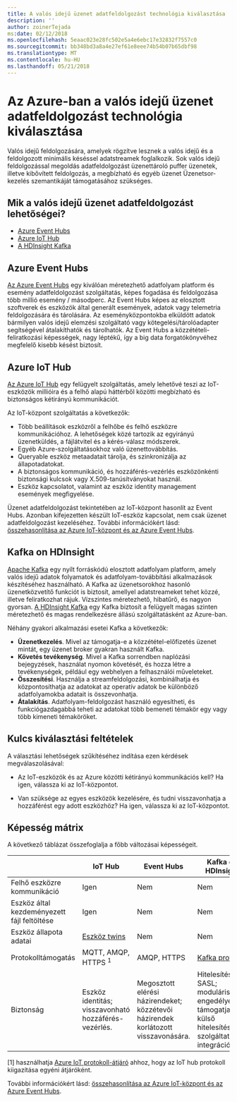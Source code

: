 ```yaml
---
title: A valós idejű üzenet adatfeldolgozást technológia kiválasztása
description: ''
author: zoinerTejada
ms:date: 02/12/2018
ms.openlocfilehash: 5eaac023e28fc502e5a4e6ebc17e32832f7557c0
ms.sourcegitcommit: bb348bd3a8a4e27ef61e8eee74b54b07b65dbf98
ms.translationtype: MT
ms.contentlocale: hu-HU
ms.lasthandoff: 05/21/2018
---
```

# <a name="choosing-a-real-time-message-ingestion-technology-in-azure"></a>Az Azure-ban a valós idejű üzenet adatfeldolgozást technológia kiválasztása

Valós idejű feldolgozására, amelyek rögzítve lesznek a valós idejű és a feldolgozott minimális késéssel adatstreamek foglalkozik. Sok valós idejű feldolgozással megoldás adatfeldolgozást üzenettároló puffer üzenetek, illetve kibővített feldolgozás, a megbízható és egyéb üzenet Üzenetsor-kezelés szemantikáját támogatásához szükséges. 

## <a name="what-are-your-options-for-real-time-message-ingestion"></a>Mik a valós idejű üzenet adatfeldolgozást lehetőségei?

- [Azure Event Hubs](/azure/event-hubs/)
- [Azure IoT Hub](/azure/iot-hub/)
- [A HDInsight Kafka](/azure/hdinsight/kafka/apache-kafka-get-started)

## <a name="azure-event-hubs"></a>Azure Event Hubs

[Az Azure Event Hubs](/azure/event-hubs/) egy kiválóan méretezhető adatfolyam platform és esemény adatfeldolgozást szolgáltatás, képes fogadása és feldolgozása több millió esemény / másodperc. Az Event Hubs képes az elosztott szoftverek és eszközök által generált események, adatok vagy telemetria feldolgozására és tárolására. Az eseményközpontokba elküldött adatok bármilyen valós idejű elemzési szolgáltató vagy kötegelési/tárolóadapter segítségével átalakíthatók és tárolhatók. Az Event Hubs a közzétételi-feliratkozási képességek, nagy léptékű, így a big data forgatókönyvéhez megfelelő kisebb késést biztosít.

## <a name="azure-iot-hub"></a>Azure IoT Hub

[Az Azure IoT Hub](/azure/iot-hub/) egy felügyelt szolgáltatás, amely lehetővé teszi az IoT-eszközök millióira és a felhő alapú háttérből közötti megbízható és biztonságos kétirányú kommunikációt.

Az IoT-központ szolgáltatás a következők:

* Több beállítások eszközről a felhőbe és felhő eszközre kommunikációhoz. A lehetőségek közé tartozik az egyirányú üzenetküldés, a fájlátvitel és a kérés-válasz módszerek.
* Egyéb Azure-szolgáltatásokhoz való üzenettovábbítás.
* Queryable eszköz metaadatait tárolja, és szinkronizálja az állapotadatokat.
* A biztonságos kommunikáció, és hozzáférés-vezérlés eszközönkénti biztonsági kulcsok vagy X.509-tanúsítványokat használ.
* Eszköz kapcsolatot, valamint az eszköz identity management események megfigyelése.

Üzenet adatfeldolgozást tekintetében az IoT-központ hasonlít az Event Hubs. Azonban kifejezetten készült IoT-eszköz kapcsolat, nem csak üzenet adatfeldolgozást kezeléséhez. További információkért lásd: [összehasonlítása az Azure IoT-központ és az Azure Event Hubs](/azure/iot-hub/iot-hub-compare-event-hubs). 

## <a name="kafka-on-hdinsight"></a>Kafka on HDInsight

[Apache Kafka](https://kafka.apache.org/) egy nyílt forráskódú elosztott adatfolyam platform, amely valós idejű adatok folyamatok és adatfolyam-továbbítási alkalmazások készítéséhez használható. A Kafka az üzenetsorokhoz hasonló üzenetközvetítő funkciót is biztosít, amellyel adatstreameket tehet közzé, illetve feliratkozhat rájuk. Vízszintes méretezhető, hibatűrő, és nagyon gyorsan. [A HDInsight Kafka](/azure/hdinsight/kafka/apache-kafka-get-started) egy Kafka biztosít a felügyelt magas szinten méretezhető és magas rendelkezésre állású szolgáltatásként az Azure-ban. 

Néhány gyakori alkalmazási esetei Kafka a következők:

* **Üzenetkezelés**. Mivel az támogatja-e a közzététel-előfizetés üzenet mintát, egy üzenet broker gyakran használt Kafka.
* **Követés tevékenység**. Mivel a Kafka sorrendben naplózási bejegyzések, használat nyomon követését, és hozza létre a tevékenységek, például egy webhelyen a felhasználói műveleteket.
* **Összesítési**. Használja a streamfeldolgozási, kombinálhatja és központosíthatja az adatokat az operatív adatok be különböző adatfolyamokba adatait is összevonhatja.
* **Átalakítás**. Adatfolyam-feldolgozást használó egyesítheti, és funkciógazdagabbá teheti az adatokat több bemeneti témakör egy vagy több kimeneti témaköröket.

## <a name="key-selection-criteria"></a>Kulcs kiválasztási feltételek

A választási lehetőségek szűkítéséhez indítása ezen kérdések megválaszolásával:

- Az IoT-eszközök és az Azure közötti kétirányú kommunikációs kell? Ha igen, válassza ki az IoT-központot.

- Van szüksége az egyes eszközök kezelésére, és tudni visszavonhatja a hozzáférést egy adott eszközhöz? Ha igen, válassza ki az IoT-központot.

## <a name="capability-matrix"></a>Képesség mátrix

A következő táblázat összefoglalja a főbb változásai képességeit. 

| | IoT Hub | Event Hubs | Kafka on HDInsight |
| --- | --- | --- | --- |
| Felhő eszközre kommunikáció | Igen | Nem | Nem |
| Eszköz által kezdeményezett fájl feltöltése | Igen | Nem | Nem |
| Eszköz állapota adatai | [Eszköz twins](/azure/iot-hub/iot-hub-devguide-device-twins) | Nem | Nem |
| Protokolltámogatás | MQTT, AMQP, HTTPS <sup>1</sup> | AMQP, HTTPS | [Kafka protokoll](https://cwiki.apache.org/confluence/display/KAFKA/A+Guide+To+The+Kafka+Protocol) |
| Biztonság | Eszköz identitás; visszavonható hozzáférés-vezérlés. | Megosztott elérési házirendeket; közzétevői házirendek korlátozott visszavonására. | Hitelesítés SASL; moduláris engedélyezési; támogatja külső hitelesítési szolgáltatások integrációja. |

[1] használhatja [Azure IoT protokoll-átjáró](/azure/iot-hub/iot-hub-protocol-gateway) ahhoz, hogy az IoT hub protokoll kiigazítása egyéni átjáróként.

További információkért lásd: [összehasonlítása az Azure IoT-központ és az Azure Event Hubs](/azure/iot-hub/iot-hub-compare-event-hubs).
